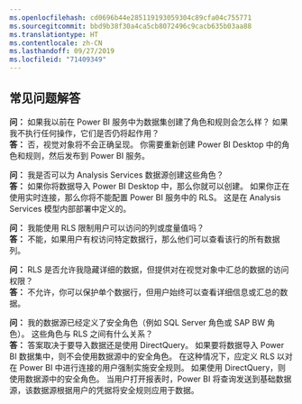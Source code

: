 ```yaml
---
ms.openlocfilehash: cd0696b44e285119193059304c89cfa04c755771
ms.sourcegitcommit: bbd9b38f30a4ca5cb8072496c9cacb635b03aa88
ms.translationtype: HT
ms.contentlocale: zh-CN
ms.lasthandoff: 09/27/2019
ms.locfileid: "71409349"
---
```

## <a name="faq"></a>常见问题解答
**问：** 如果我以前在 Power BI 服务中为数据集创建了角色和规则会怎么样？ 如果我不执行任何操作，它们是否仍将起作用？  
**答：** 否，视觉对象将不会正确呈现。 你需要重新创建 Power BI Desktop 中的角色和规则，然后发布到 Power BI 服务。

**问：** 我是否可以为 Analysis Services 数据源创建这些角色？  
**答：** 如果你将数据导入 Power BI Desktop 中，那么你就可以创建。 如果你正在使用实时连接，那么你将不能配置 Power BI 服务中的 RLS。 这是在 Analysis Services 模型内部部署中定义的。

**问：** 我能使用 RLS 限制用户可以访问的列或度量值吗？  
**答：** 不能，如果用户有权访问特定数据行，那么他们可以查看该行的所有数据列。

**问：** RLS 是否允许我隐藏详细的数据，但提供对在视觉对象中汇总的数据的访问权限？  
**答：** 不允许，你可以保护单个数据行，但用户始终可以查看详细信息或汇总的数据。

**问：** 我的数据源已经定义了安全角色（例如 SQL Server 角色或 SAP BW 角色）。 这些角色与 RLS 之间有什么关系？  
**答：** 答案取决于要导入数据还是使用 DirectQuery。 如果要将数据导入 Power BI 数据集中，则不会使用数据源中的安全角色。 在这种情况下，应定义 RLS 以对在 Power BI 中进行连接的用户强制实施安全规则。 如果使用 DirectQuery，则使用数据源中的安全角色。 当用户打开报表时，Power BI 将查询发送到基础数据源，该数据源根据用户的凭据将安全规则应用于数据。
